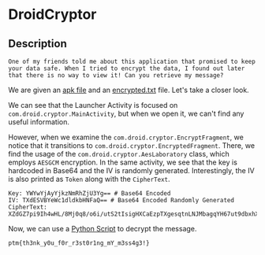 # DroidCryptor

## Description
```
One of my friends told me about this application that promised to keep your data safe. When I tried to encrypt the data, I found out later that there is no way to view it! Can you retrieve my message?
```

We are given an [apk file](./Files/app-debug.apk) and an [encrypted.txt](./Files/encrypted.txt) file. Let's take a closer look.

We can see that the Launcher Activity is focused on `com.droid.cryptor.MainActivity`, but when we open it, we can't find any useful information.

However, when we examine the `com.droid.cryptor.EncryptFragment`, we notice that it transitions to `com.droid.cryptor.EncryptedFragment`. There, we find the usage of the `com.droid.cryptor.AesLaboratory` class, which employs `AESGCM` encryption. In the same activity, we see that the key is hardcoded in Base64 and the IV is randomly generated. Interestingly, the IV is also printed as `Token` along with the `CipherText`.

```
Key: YWYwYjAyYjkzNmRhZjU3Yg== # Base64 Encoded
IV: TXdESVBYeWc1dldkbHNFaQ== # Base64 Encoded Randomly Generated
CipherText: XZdGZ7pi9Ih4wHL/8Mj0q8/o6i/utS2tIsigHXCaEzpTXgesqtnLNJMbagqYH67ut9dbxhXC28w=
```

Now, we can use a [Python Script](./Decrypt.py) to decrypt the message.
```
ptm{th3nk_y0u_f0r_r3st0r1ng_mY_m3ss4g3!}
```